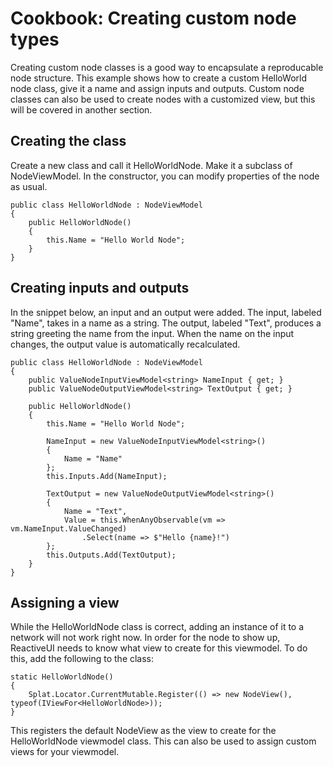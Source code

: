 # Cookbook: Creating custom node types

Creating custom node classes is a good way to encapsulate a reproducable node structure.
This example shows how to create a custom HelloWorld node class, give it a name and assign inputs and outputs.
Custom node classes can also be used to create nodes with a customized view, but this will be covered in another section.

## Creating the class

Create a new class and call it HelloWorldNode. Make it a subclass of NodeViewModel.
In the constructor, you can modify properties of the node as usual.

```
public class HelloWorldNode : NodeViewModel
{
    public HelloWorldNode()
    {
        this.Name = "Hello World Node";
    }
}
```

## Creating inputs and outputs

In the snippet below, an input and an output were added.
The input, labeled "Name", takes in a name as a string.
The output, labeled "Text", produces a string greeting the name from the input.
When the name on the input changes, the output value is automatically recalculated.

```
public class HelloWorldNode : NodeViewModel
{
	public ValueNodeInputViewModel<string> NameInput { get; }
    public ValueNodeOutputViewModel<string> TextOutput { get; }

    public HelloWorldNode()
    {
        this.Name = "Hello World Node";
        
        NameInput = new ValueNodeInputViewModel<string>()
        {
            Name = "Name"
        };
        this.Inputs.Add(NameInput);

        TextOutput = new ValueNodeOutputViewModel<string>()
        {
            Name = "Text",
            Value = this.WhenAnyObservable(vm => vm.NameInput.ValueChanged)
                .Select(name => $"Hello {name}!")
        };
        this.Outputs.Add(TextOutput);
    }
}
```

## Assigning a view

While the HelloWorldNode class is correct, adding an instance of it to a network will not work right now.
In order for the node to show up, ReactiveUI needs to know what view to create for this viewmodel.
To do this, add the following to the class:

```
static HelloWorldNode()
{
    Splat.Locator.CurrentMutable.Register(() => new NodeView(), typeof(IViewFor<HelloWorldNode>));
}
```

This registers the default NodeView as the view to create for the HelloWorldNode viewmodel class.
This can also be used to assign custom views for your viewmodel.